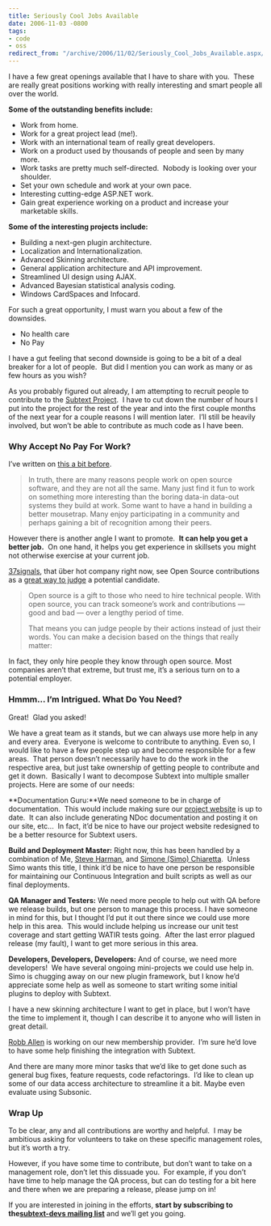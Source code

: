 ```yaml
---
title: Seriously Cool Jobs Available
date: 2006-11-03 -0800
tags:
- code
- oss
redirect_from: "/archive/2006/11/02/Seriously_Cool_Jobs_Available.aspx/"
---
```


I have a few great openings available that I have to share with you. 
These are really great positions working with really interesting and
smart people all over the world. 

**Some of the outstanding benefits include:**

-   Work from home.
-   Work for a great project lead (me!).
-   Work with an international team of really great developers.
-   Work on a product used by thousands of people and seen by many more.
-   Work tasks are pretty much self-directed.  Nobody is looking over
    your shoulder.
-   Set your own schedule and work at your own pace.
-   Interesting cutting-edge ASP.NET work. 
-   Gain great experience working on a product and increase your
    marketable skills.

**Some of the interesting projects include:**

-   Building a next-gen plugin architecture.
-   Localization and Internationalization.
-   Advanced Skinning architecture.
-   General application architecture and API improvement.
-   Streamlined UI design using AJAX.
-   Advanced Bayesian statistical analysis coding.
-   Windows CardSpaces and Infocard.

For such a great opportunity, I must warn you about a few of the
downsides.

-   No health care
-   No Pay

I have a gut feeling that second downside is going to be a bit of a deal
breaker for a lot of people.  But did I mention you can work as many or
as few hours as you wish?

As you probably figured out already, I am attempting to recruit people
to contribute to the [Subtext
Project](http://subtextproject.com/ "Subtext Project").  I have to cut
down the number of hours I put into the project for the rest of the year
and into the first couple months of the next year for a couple reasons I
will mention later.  I’ll still be heavily involved, but won’t be able
to contribute as much code as I have been.

### Why Accept No Pay For Work?

I’ve written on [this a bit
before](https://haacked.com/archive/2006/01/16/MisperceptionsofOpenSource.aspx "Misperceptions of Open Source").

> In truth, there are many reasons people work on open source software,
> and they are not all the same. Many just find it fun to work on
> something more interesting than the boring data-in data-out systems
> they build at work. Some want to have a hand in building a better
> mousetrap. Many enjoy participating in a community and perhaps gaining
> a bit of recognition among their peers.

However there is another angle I want to promote.  **It can help you get
a better job.**  On one hand, it helps you get experience in skillsets
you might not otherwise exercise at your current job.

[37signals](http://37signals.com "37 signals"), that über hot company
right now, see Open Source contributions as a [great way to
judge](http://gettingreal.37signals.com/ch08_Actions_Not_Words.php "Actions, Not Words")
a potential candidate.

> Open source is a gift to those who need to hire technical people. With
> open source, you can track someone’s work and contributions — good and
> bad — over a lengthy period of time.
>
> That means you can judge people by their actions instead of just their
> words. You can make a decision based on the things that really matter:

In fact, they only hire people they know through open source. Most
companies aren’t that extreme, but trust me, it’s a serious turn on to a
potential employer.

### Hmmm... I’m Intrigued. What Do You Need?

Great!  Glad you asked!

We have a great team as it stands, but we can always use more help in
any and every area.  Everyone is welcome to contribute to anything. Even
so, I would like to have a few people step up and become responsible for
a few areas.  That person doesn’t necessarily have to do the work in the
respective area, but just take ownership of getting people to contribute
and get it down.  Basically I want to decompose Subtext into multiple
smaller projects. Here are some of our needs: 

**Documentation Guru:**We need someone to be in charge of
documentation.  This would include making sure our [project
website](http://subtextproject.com/ "Subtext Project Website") is up to
date.  It can also include generating NDoc documentation and posting it
on our site, etc...  In fact, it’d be nice to have our project website
redesigned to be a better resource for Subtext users.

**Build and Deployment Master:** Right now, this has been handled by a
combination of Me, [Steve
Harman](http://stevenharman.net/blog/ "Steve Harman"), and [Simone
(Simo) Chiaretta](http://blogs.ugidotnet.org/piyo/ "Simone Chiaretta"). 
Unless Simo wants this title, I think it’d be nice to have one person be
responsible for maintaining our Continuous Integration and built scripts
as well as our final deployments.

**QA Manager and Testers:** We need more people to help out with QA
before we release builds, but one person to manage this process. I have
someone in mind for this, but I thought I’d put it out there since we
could use more help in this area.  This would include helping us
increase our unit test coverage and start getting WATIR tests going. 
After the last error plagued release (my fault), I want to get more
serious in this area.

**Developers, Developers, Developers:** And of course, we need more
developers!  We have several ongoing mini-projects we could use help
in.  Simo is chugging away on our new plugin framework, but I know he’d
appreciate some help as well as someone to start writing some initial
plugins to deploy with Subtext.

I have a new skinning architecture I want to get in place, but I won’t
have the time to implement it, though I can describe it to anyone who
will listen in great detail.

[Robb Allen](http://blog.robballen.com/ "Sharp as a Marble") is working
on our new membership provider.  I’m sure he’d love to have some help
finishing the integration with Subtext.

And there are many more minor tasks that we’d like to get done such as
general bug fixes, feature requests, code refactorings.  I’d like to
clean up some of our data access architecture to streamline it a bit.
Maybe even evaluate using Subsonic.

### Wrap Up

To be clear, any and all contributions are worthy and helpful.  I may be
ambitious asking for volunteers to take on these specific management
roles, but it’s worth a try.

However, if you have some time to contribute, but don’t want to take on
a management role, don’t let this dissuade you.  For example, if you
don’t have time to help manage the QA process, but can do testing for a
bit here and there when we are preparing a release, please jump on in! 

If you are interested in joining in the efforts, **start by subscribing
to the**[**subtext-devs mailing
list**](https://lists.sourceforge.net/lists/listinfo/subtext-devs "Subtext-devs Mailing List") and
we’ll get you going.

